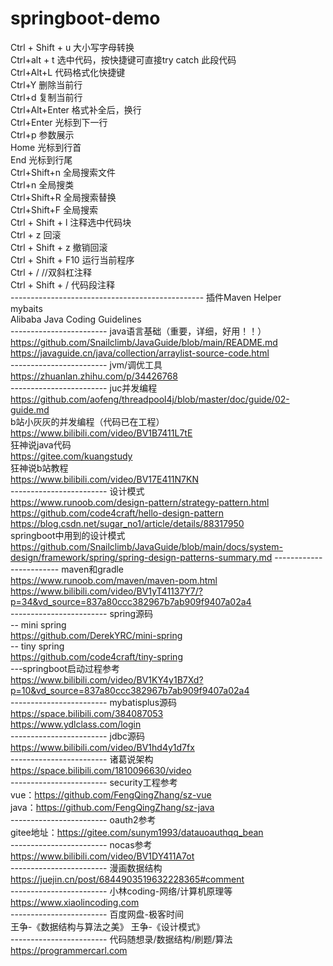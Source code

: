 # springboot-demo
Ctrl + Shift + u   大小写字母转换  
Ctrl+alt + t  选中代码，按快捷键可直接try catch 此段代码  
Ctrl+Alt+L  代码格式化快捷键  
Ctrl+Y  删除当前行  
Ctrl+d  复制当前行  
Ctrl+Alt+Enter  格式补全后，换行  
Ctrl+Enter  光标到下一行  
Ctrl+p  参数展示  
Home 光标到行首  
End 光标到行尾  
Ctrl+Shift+n 全局搜索文件  
Ctrl+n 全局搜类  
Ctrl+Shift+R 全局搜索替换  
Ctrl+Shift+F 全局搜索  
Ctrl + Shift + l   注释选中代码块  
Ctrl + z   回滚  
Ctrl + Shift + z  撤销回滚  
Ctrl + Shift + F10  运行当前程序  
Ctrl + /   //双斜杠注释  
Ctrl + Shift + /   代码段注释  
------------------------------------------------ 插件Maven Helper  
mybaits  
Alibaba Java Coding Guidelines  
------------------------ java语言基础（重要，详细，好用！！）  
https://github.com/Snailclimb/JavaGuide/blob/main/README.md  
https://javaguide.cn/java/collection/arraylist-source-code.html  
------------------------ jvm/调优工具 
https://zhuanlan.zhihu.com/p/34426768  
------------------------ juc并发编程  
https://github.com/aofeng/threadpool4j/blob/master/doc/guide/02-guide.md  
b站小灰灰的并发编程（代码已在工程）  
https://www.bilibili.com/video/BV1B7411L7tE  
狂神说java代码  
https://gitee.com/kuangstudy  
狂神说b站教程  
https://www.bilibili.com/video/BV17E411N7KN  
------------------------ 设计模式  
https://www.runoob.com/design-pattern/strategy-pattern.html  
https://github.com/code4craft/hello-design-pattern  
https://blog.csdn.net/sugar_no1/article/details/88317950  
springboot中用到的设计模式  
https://github.com/Snailclimb/JavaGuide/blob/main/docs/system-design/framework/spring/spring-design-patterns-summary.md
------------------------ maven和gradle  
https://www.runoob.com/maven/maven-pom.html  
https://www.bilibili.com/video/BV1yT41137Y7/?p=34&vd_source=837a80ccc382967b7ab909f9407a02a4  
------------------------ spring源码  
-- mini spring  
https://github.com/DerekYRC/mini-spring  
-- tiny spring  
https://github.com/code4craft/tiny-spring  
---springboot启动过程参考  
https://www.bilibili.com/video/BV1KY4y1B7Xd?p=10&vd_source=837a80ccc382967b7ab909f9407a02a4  
------------------------ mybatisplus源码  
https://space.bilibili.com/384087053  
https://www.ydlclass.com/login  
------------------------ jdbc源码  
https://www.bilibili.com/video/BV1hd4y1d7fx  
------------------------ 诸葛说架构  
https://space.bilibili.com/1810096630/video  
------------------------ security工程参考  
vue：https://github.com/FengQingZhang/sz-vue  
java：https://github.com/FengQingZhang/sz-java  
------------------------ oauth2参考  
gitee地址：https://gitee.com/sunym1993/datauoauthqq_bean  
------------------------ nocas参考  
https://www.bilibili.com/video/BV1DY411A7ot    
------------------------ 漫画数据结构  
https://juejin.cn/post/6844903519632228365#comment  
------------------------ 小林coding-网络/计算机原理等 
https://www.xiaolincoding.com  
------------------------ 百度网盘-极客时间  
王争-《数据结构与算法之美》
王争-《设计模式》  
------------------------ 代码随想录/数据结构/刷题/算法  
https://programmercarl.com   